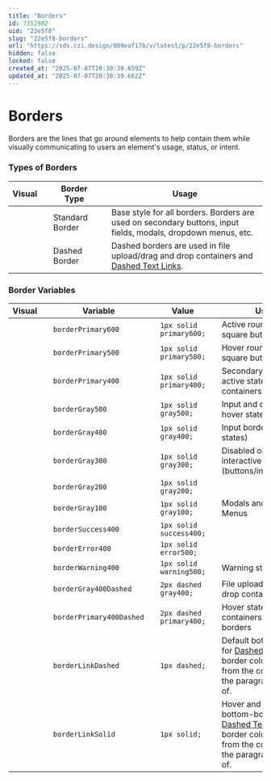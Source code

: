```yaml
---
title: "Borders"
id: 7352982
uid: "22e5f8"
slug: "22e5f8-borders"
url: "https://sds.czi.design/009eaf17b/v/latest/p/22e5f8-borders"
hidden: false
locked: false
created_at: "2025-07-07T20:30:39.659Z"
updated_at: "2025-07-07T20:30:39.662Z"
---
```


# Borders

Borders are the lines that go around elements to help contain them while visually communicating to users an element's usage, status, or intent.

### Types of Borders

| **Visual** |   | **Border Type** |   | **Usage** |
| --- | --- | --- | --- | --- |
|  |   | Standard Border |   |  Base style for all borders. Borders are used on secondary buttons, input fields, modals, dropdown menus, etc.  |
|   |   | Dashed Border |   | Dashed borders are used in file upload/drag and drop containers and [Dashed Text Links](https://sds.czi.design/009eaf17b/v/0/p/055ad9-text-links/t/673903). |

### Border Variables

| **Visual** |   | **Variable** |   | **Value** |   | **Usage** |
| --- | --- | --- | --- | --- | --- | --- |
|  |   | `borderPrimary600` |   | `1px solid primary600;` |   | Active rounded and square buttons |
|  |   | `borderPrimary500` |   | `1px solid primary500;` |   | Hover rounded and square buttons |
|  |   | `borderPrimary400` |   | `1px solid primary400;` |   | Secondary buttons, active states of input containers |
|  |   | `borderGray500` |   | `1px solid gray500;` |   | Input and dropdown hover states |
|  |   | `borderGray400` |   | `1px solid gray400;` |   | Input borders (default states) |
|  |   | `borderGray300` |   | `1px solid gray300;` |   | Disabled or non-interactive containers (buttons/inputs/tooltips) |
|  |   | `borderGray200` |   | `1px solid gray200;` |   |   |
|  |   | `borderGray100` |   | `1px solid gray100;` |   | Modals and dropdown Menus |
|  |   | `borderSuccess400` |   | `1px solid success400;` |   |   |
|  |   | `borderError400` |   | `1px solid error500;` |   |   |
|  |   | `borderWarning400` |   | `1px solid warning500;` |   | Warning state on inputs |
|  |   | `borderGray400Dashed` |   | `2px dashed gray400;` |   | File upload/drag and drop containers |
|  |   | `borderPrimary400Dashed` |   | `2px dashed primary400;` |   | Hover states for containers with dashed borders |
|  |   | `borderLinkDashed` |   | `1px dashed;` |   | Default bottom-border for [Dashed Text Links](https://sds.czi.design/009eaf17b/v/0/p/055ad9-text-links/t/673903); border color is inherited from the color used in the paragraph it is part of. |
|  |   | `borderLinkSolid` |   | `1px solid;` |   | Hover and Pressed bottom-border for [Dashed Text Links](https://sds.czi.design/009eaf17b/v/0/p/055ad9-text-links/t/673903); border color is inherited from the color used in the paragraph it is part of. |

